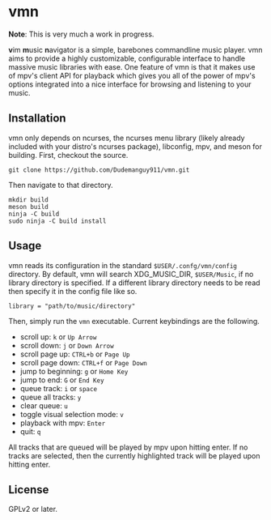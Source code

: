 # vmn
**Note**: This is very much a work in progress.

**v**im **m**usic **n**avigator is a simple, barebones commandline music player. vmn aims to provide a highly customizable, configurable interface to handle massive music libraries with ease. One feature of vmn is that it makes use of mpv's client API for playback which gives you all of the power of mpv's options integrated into a nice interface for browsing and listening to your music.

## Installation
vmn only depends on ncurses, the ncurses menu library (likely already included with your distro's ncurses package), libconfig, mpv, and meson for building. First, checkout the source.
```
git clone https://github.com/Dudemanguy911/vmn.git
```

Then navigate to that directory.
```
mkdir build
meson build
ninja -C build
sudo ninja -C build install
```

## Usage
vmn reads its configuration in the standard `$USER/.confg/vmn/config` directory. By default, vmn will search XDG_MUSIC_DIR, `$USER/Music`, if no library directory is specified. If a different library directory needs to be read then specify it in the config file like so.
```
library = "path/to/music/directory"
```

Then, simply run the `vmn` executable. Current keybindings are the following.

* scroll up: `k` or `Up Arrow`
* scroll down: `j` or `Down Arrow`
* scroll page up: `CTRL+b` or `Page Up`
* scroll page down: `CTRL+f` or `Page Down`
* jump to beginning: `g` or `Home Key`
* jump to end: `G` or `End Key`
* queue track: `i` or `space`
* queue all tracks: `y`
* clear queue: `u`
* toggle visual selection mode: `v`
* playback with mpv: `Enter`
* quit: `q`

All tracks that are queued will be played by mpv upon hitting enter. If no tracks are selected, then the currently highlighted track will be played upon hitting enter.

## License
GPLv2 or later.
